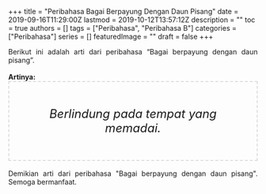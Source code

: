 +++
title = "Peribahasa Bagai Berpayung Dengan Daun Pisang"
date = 2019-09-16T11:29:00Z
lastmod = 2019-10-12T13:57:12Z
description = ""
toc = true
authors = []
tags = ["Peribahasa", "Peribahasa B"]
categories = ["Peribahasa"]
series = []
featuredImage = ""
draft = false
+++

<div dir="ltr" style="text-align: left;" trbidi="on"><div style="text-align: justify;">Berikut ini adalah arti dari peribahasa “Bagai berpayung dengan daun pisang”.</div><br /><div style="text-align: justify;"><b>Artinya:</b></div><div style="border: 2px dashed #ddd; font-size: 24px; height: auto; margin: 0 auto; padding: 50px; text-align: center; width: auto;"><i>Berlindung pada tempat yang memadai.</i></div><div style="text-align: justify;"><br /></div><div style="text-align: justify;">Demikian arti dari peribahasa "Bagai berpayung dengan daun pisang". Semoga bermanfaat.</div></div>
